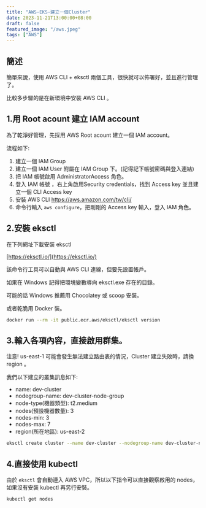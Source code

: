 ```yaml
---
title: "AWS-EKS-建立一個Cluster"
date: 2023-11-21T13:00:00+08:00
draft: false
featured_image: "/aws.jpeg"
tags: ["AWS"]
---
```


## 簡述

簡單來說，使用 AWS CLI + eksctl 兩個工具，很快就可以佈署好，並且進行管理了。

比較多步驟的是在新環境中安裝 AWS CLI 。

## 1.用 Root acount 建立 IAM account

為了乾淨好管理，先採用 AWS Root acount 建立一個 IAM account。

流程如下:

1. 建立一個 IAM Group
2. 建立一個 IAM User 附屬在 IAM Group 下。(記得記下帳號密碼與登入連結)
3. 把 IAM 帳號啟用 AdministratorAccess 角色。
4. 登入 IAM 帳號 ，右上角啟用Security credentials，找到 Access key 並且建立一個 CLI Access key 
5. 安裝 AWS CLI https://aws.amazon.com/tw/cli/
6. 命令行輸入 `aws configure`，把剛剛的 Access key 輸入，登入 IAM 角色。

## 2.安裝 eksctl

在下列網址下載安裝 eksctl 

[https://eksctl.io/](https://eksctl.io/)

該命令行工具可以自動與 AWS CLI 連線，但要先設置帳戶。

如果在 Windows 記得把環境變數導向 eksctl.exe 存在的目錄。

可能的話 Windows 推薦用 Chocolatey 或 scoop 安裝。

或者乾脆用 Docker 裝。

```bash
docker run --rm -it public.ecr.aws/eksctl/eksctl version
```

## 3.輸入各項內容，直接啟用群集。

注意! us-east-1 可能會發生無法建立路由表的情況，Cluster 建立失敗時，請換 region 。

我們以下建立的叢集訊息如下:

* name: dev-cluster
* nodegroup-name: dev-cluster-node-group
* node-type(機器類型): t2.medium
* nodes(預設機器數量): 3
* nodes-min: 3
* nodes-max: 7
* region(所在地區): us-east-2

```bash
eksctl create cluster --name dev-cluster --nodegroup-name dev-cluster-node-group  --node-type t2.medium --nodes 3 --nodes-min 3 --nodes-max 7 --managed --asg-access --region=us-east-2
```

## 4.直接使用 kubectl

由於 `eksctl` 會自動連入 AWS VPC，所以以下指令可以直接觀察啟用的 nodes，如果沒有安裝 kubectl 再另行安裝。

```bash
kubectl get nodes
```
